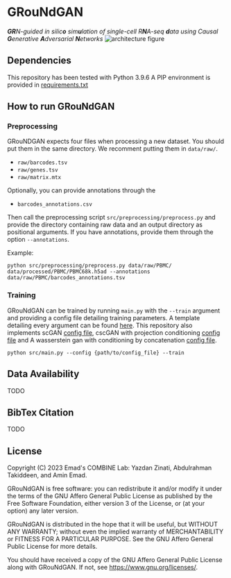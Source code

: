 # GRouNdGAN
_**GR**N-guided in silic**o** sim**u**lation of single-cell R**N**A-seq **d**ata using Causal **G**enerative **A**dversarial **N**etworks_
![architecture figure](https://github.com/YazdanZ/GRouNdGAN/blob/master/docs/figs/architecture.svg)
## Dependencies
This repository has been tested with Python 3.9.6  A PIP environment is provided in [requirements.txt](https://github.com/YazdanZ/GRouNdGAN/blob/master/requirements.txt)

## How to run GRouNdGAN
### Preprocessing 
GRouNDGAN expects four files when processing a new dataset. You should put them in the same directory. We recomment putting them in  `data/raw/`.
* `raw/barcodes.tsv`
* `raw/genes.tsv`
* `raw/matrix.mtx`
  
Optionally, you can provide annotations through the 
* `barcodes_annotations.csv`

Then call the preprocessing script `src/preprocessing/preprocess.py` and provide the directory containing raw data and an output directory as positional arguments. If you have annotations, provide them through the option `--annotations`.

Example:
```
python src/preprocessing/preprocess.py data/raw/PBMC/ data/processed/PBMC/PBMC68k.h5ad --annotations data/raw/PBMC/barcodes_annotations.tsv

```
### Training 
GRouNdGAN can be trained by running  `main.py` with the `--train` argument and providing a config file detailing training parameters. A template detailing every argument can be found [here](https://github.com/YazdanZ/GRouNdGAN/blob/master/configs/causal_gan.cfg). This repository also implements scGAN [config file](https://github.com/YazdanZ/GRouNdGAN/blob/master/configs/gan.cfg), cscGAN with projection conditioning [config file](https://github.com/YazdanZ/GRouNdGAN/blob/master/configs/conditional_gan.cfg) and A wasserstein gan with conditioning by concatenation [config file](https://github.com/YazdanZ/GRouNdGAN/blob/master/configs/conditional_gan.cfg). 

```
python src/main.py --config {path/to/config_file} --train
```

## Data Availability
TODO
## BibTex Citation
TODO
## License 
Copyright (C) 2023 Emad's COMBINE Lab: Yazdan Zinati, Abdulrahman Takiddeen, and Amin Emad. 

GRouNdGAN is free software: you can redistribute it and/or modify it under the terms of the GNU Affero General Public License as published by the Free Software Foundation, either version 3 of the License, or (at your option) any later version.

GRouNdGAN is distributed in the hope that it will be useful, but WITHOUT ANY WARRANTY; without even the implied warranty of MERCHANTABILITY or FITNESS FOR A PARTICULAR PURPOSE. See the GNU Affero General Public License for more details.

You should have received a copy of the GNU Affero General Public License along with GRouNdGAN. If not, see <https://www.gnu.org/licenses/>.
